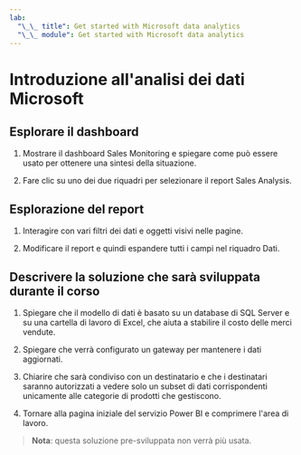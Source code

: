 ```yaml
---
lab:
  "\_\_ title": Get started with Microsoft data analytics
  "\_\_ module": Get started with Microsoft data analytics
---
```

# Introduzione all'analisi dei dati Microsoft

## Esplorare il dashboard

1. Mostrare il dashboard Sales Monitoring e spiegare come può essere usato per ottenere una sintesi della situazione.

1. Fare clic su uno dei due riquadri per selezionare il report Sales Analysis.

## Esplorazione del report

1. Interagire con vari filtri dei dati e oggetti visivi nelle pagine.

1. Modificare il report e quindi espandere tutti i campi nel riquadro Dati.

## Descrivere la soluzione che sarà sviluppata durante il corso

1. Spiegare che il modello di dati è basato su un database di SQL Server e su una cartella di lavoro di Excel, che aiuta a stabilire il costo delle merci vendute.

1. Spiegare che verrà configurato un gateway per mantenere i dati aggiornati.

1. Chiarire che sarà condiviso con un destinatario e che i destinatari saranno autorizzati a vedere solo un subset di dati corrispondenti unicamente alle categorie di prodotti che gestiscono.

1. Tornare alla pagina iniziale del servizio Power BI e comprimere l'area di lavoro.

> **Nota**: questa soluzione pre-sviluppata non verrà più usata.
